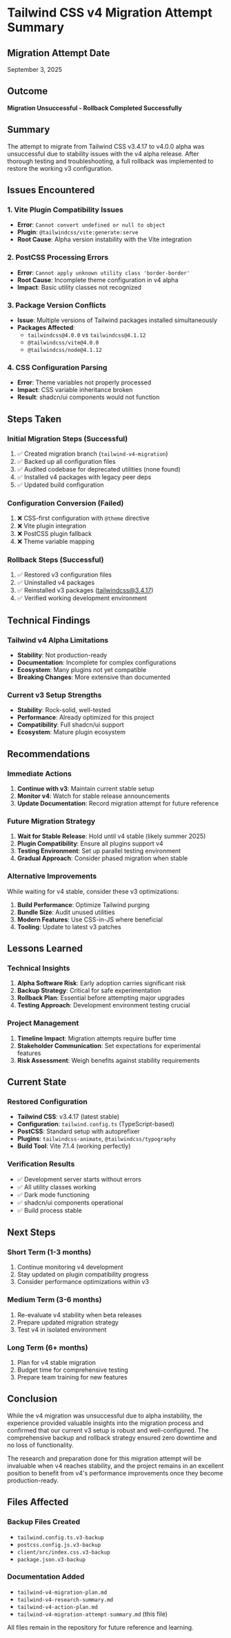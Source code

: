 # Tailwind CSS v4 Migration Attempt Summary

## Migration Attempt Date

September 3, 2025

## Outcome

**Migration Unsuccessful - Rollback Completed Successfully**

## Summary

The attempt to migrate from Tailwind CSS v3.4.17 to v4.0.0 alpha was unsuccessful due to stability issues with the v4 alpha release. After thorough testing and troubleshooting, a full rollback was implemented to restore the working v3 configuration.

## Issues Encountered

### 1. Vite Plugin Compatibility Issues

- **Error**: `Cannot convert undefined or null to object`
- **Plugin**: `@tailwindcss/vite:generate:serve`
- **Root Cause**: Alpha version instability with the Vite integration

### 2. PostCSS Processing Errors

- **Error**: `Cannot apply unknown utility class 'border-border'`
- **Root Cause**: Incomplete theme configuration in v4 alpha
- **Impact**: Basic utility classes not recognized

### 3. Package Version Conflicts

- **Issue**: Multiple versions of Tailwind packages installed simultaneously
- **Packages Affected**:
  - `tailwindcss@4.0.0` vs `tailwindcss@4.1.12`
  - `@tailwindcss/vite@4.0.0`
  - `@tailwindcss/node@4.1.12`

### 4. CSS Configuration Parsing

- **Error**: Theme variables not properly processed
- **Impact**: CSS variable inheritance broken
- **Result**: shadcn/ui components would not function

## Steps Taken

### Initial Migration Steps (Successful)

1. ✅ Created migration branch (`tailwind-v4-migration`)
2. ✅ Backed up all configuration files
3. ✅ Audited codebase for deprecated utilities (none found)
4. ✅ Installed v4 packages with legacy peer deps
5. ✅ Updated build configuration

### Configuration Conversion (Failed)

1. ❌ CSS-first configuration with `@theme` directive
2. ❌ Vite plugin integration
3. ❌ PostCSS plugin fallback
4. ❌ Theme variable mapping

### Rollback Steps (Successful)

1. ✅ Restored v3 configuration files
2. ✅ Uninstalled v4 packages
3. ✅ Reinstalled v3 packages (tailwindcss@3.4.17)
4. ✅ Verified working development environment

## Technical Findings

### Tailwind v4 Alpha Limitations

- **Stability**: Not production-ready
- **Documentation**: Incomplete for complex configurations
- **Ecosystem**: Many plugins not yet compatible
- **Breaking Changes**: More extensive than documented

### Current v3 Setup Strengths

- **Stability**: Rock-solid, well-tested
- **Performance**: Already optimized for this project
- **Compatibility**: Full shadcn/ui support
- **Ecosystem**: Mature plugin ecosystem

## Recommendations

### Immediate Actions

1. **Continue with v3**: Maintain current stable setup
2. **Monitor v4**: Watch for stable release announcements
3. **Update Documentation**: Record migration attempt for future reference

### Future Migration Strategy

1. **Wait for Stable Release**: Hold until v4 stable (likely summer 2025)
2. **Plugin Compatibility**: Ensure all plugins support v4
3. **Testing Environment**: Set up parallel testing environment
4. **Gradual Approach**: Consider phased migration when stable

### Alternative Improvements

While waiting for v4 stable, consider these v3 optimizations:

1. **Build Performance**: Optimize Tailwind purging
2. **Bundle Size**: Audit unused utilities
3. **Modern Features**: Use CSS-in-JS where beneficial
4. **Tooling**: Update to latest v3 patches

## Lessons Learned

### Technical Insights

1. **Alpha Software Risk**: Early adoption carries significant risk
2. **Backup Strategy**: Critical for safe experimentation
3. **Rollback Plan**: Essential before attempting major upgrades
4. **Testing Approach**: Development environment testing crucial

### Project Management

1. **Timeline Impact**: Migration attempts require buffer time
2. **Stakeholder Communication**: Set expectations for experimental features
3. **Risk Assessment**: Weigh benefits against stability requirements

## Current State

### Restored Configuration

- **Tailwind CSS**: v3.4.17 (latest stable)
- **Configuration**: `tailwind.config.ts` (TypeScript-based)
- **PostCSS**: Standard setup with autoprefixer
- **Plugins**: `tailwindcss-animate`, `@tailwindcss/typography`
- **Build Tool**: Vite 7.1.4 (working perfectly)

### Verification Results

- ✅ Development server starts without errors
- ✅ All utility classes working
- ✅ Dark mode functioning
- ✅ shadcn/ui components operational
- ✅ Build process stable

## Next Steps

### Short Term (1-3 months)

1. Continue monitoring v4 development
2. Stay updated on plugin compatibility progress
3. Consider performance optimizations within v3

### Medium Term (3-6 months)

1. Re-evaluate v4 stability when beta releases
2. Prepare updated migration strategy
3. Test v4 in isolated environment

### Long Term (6+ months)

1. Plan for v4 stable migration
2. Budget time for comprehensive testing
3. Prepare team training for new features

## Conclusion

While the v4 migration was unsuccessful due to alpha instability, the experience provided valuable insights into the migration process and confirmed that our current v3 setup is robust and well-configured. The comprehensive backup and rollback strategy ensured zero downtime and no loss of functionality.

The research and preparation done for this migration attempt will be invaluable when v4 reaches stability, and the project remains in an excellent position to benefit from v4's performance improvements once they become production-ready.

## Files Affected

### Backup Files Created

- `tailwind.config.ts.v3-backup`
- `postcss.config.js.v3-backup`
- `client/src/index.css.v3-backup`
- `package.json.v3-backup`

### Documentation Added

- `tailwind-v4-migration-plan.md`
- `tailwind-v4-research-summary.md`
- `tailwind-v4-action-plan.md`
- `tailwind-v4-migration-attempt-summary.md` (this file)

All files remain in the repository for future reference and learning.
